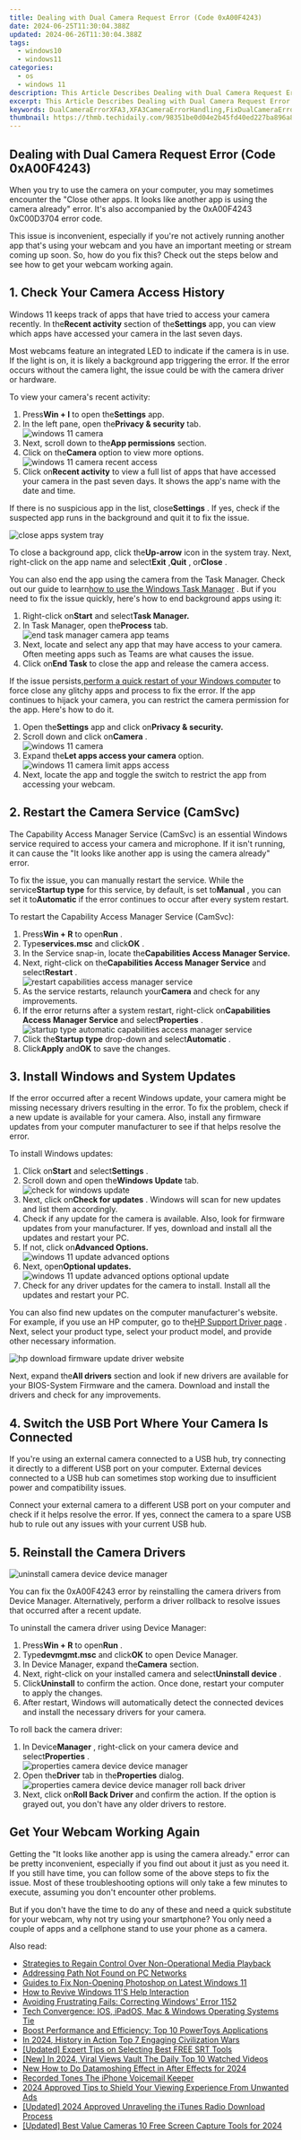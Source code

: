 ```yaml
---
title: Dealing with Dual Camera Request Error (Code 0xA00F4243)
date: 2024-06-25T11:30:04.388Z
updated: 2024-06-26T11:30:04.388Z
tags:
  - windows10
  - windows11
categories:
  - os
  - windows 11
description: This Article Describes Dealing with Dual Camera Request Error (Code 0xA00F4243)
excerpt: This Article Describes Dealing with Dual Camera Request Error (Code 0xA00F4243)
keywords: DualCameraErrorXFA3,XFA3CameraErrorHandling,FixDualCameraError0xA00F,ResolveCameraCode0xA00F,HandlingErrorA00F4243,CorrectingCameraXFA3,XFA3DualCameraIssue
thumbnail: https://thmb.techidaily.com/98351be0d04e2b45fd40ed227ba896a84193b786b4aa1a37bd43c93403b74a19.png
---
```


## Dealing with Dual Camera Request Error (Code 0xA00F4243)

 When you try to use the camera on your computer, you may sometimes encounter the "Close other apps. It looks like another app is using the camera already" error. It's also accompanied by the 0xA00F4243<CameraReservedByAnotherApp> 0xC00D3704 error code.

 This issue is inconvenient, especially if you're not actively running another app that's using your webcam and you have an important meeting or stream coming up soon. So, how do you fix this? Check out the steps below and see how to get your webcam working again.

## 1\. Check Your Camera Access History

 Windows 11 keeps track of apps that have tried to access your camera recently. In the**Recent activity** section of the**Settings** app, you can view which apps have accessed your camera in the last seven days.

 Most webcams feature an integrated LED to indicate if the camera is in use. If the light is on, it is likely a background app triggering the error. If the error occurs without the camera light, the issue could be with the camera driver or hardware.

To view your camera's recent activity:

1. Press**Win + I** to open the**Settings** app.
2. In the left pane, open the**Privacy & security** tab.  
![windows 11 camera](https://static1.makeuseofimages.com/wordpress/wp-content/uploads/2023/01/windows-11-camera.jpg)
3. Next, scroll down to the**App permissions** section.
4. Click on the**Camera** option to view more options.  
![windows 11 camera recent access](https://static1.makeuseofimages.com/wordpress/wp-content/uploads/2023/01/windows-11-camera-recent-access.jpg)
5. Click on**Recent activity** to view a full list of apps that have accessed your camera in the past seven days. It shows the app's name with the date and time.

 If there is no suspicious app in the list, close**Settings** . If yes, check if the suspected app runs in the background and quit it to fix the issue.

![close apps system tray](https://static1.makeuseofimages.com/wordpress/wp-content/uploads/2023/01/close-apps-system-tray.jpg)

 To close a background app, click the**Up-arrow** icon in the system tray. Next, right-click on the app name and select**Exit** ,**Quit** , or**Close** .

 You can also end the app using the camera from the Task Manager. Check out our guide to learn[how to use the Windows Task Manager](https://www.makeuseof.com/how-to-use-windows-task-manager/) . But if you need to fix the issue quickly, here's how to end background apps using it:

1. Right-click on**Start** and select**Task Manager.**
2. In Task Manager, open the**Process** tab.  
![end task manager camera app teams](https://static1.makeuseofimages.com/wordpress/wp-content/uploads/2023/01/end-task-manager-camera-app-teams.jpg)
3. Next, locate and select any app that may have access to your camera. Often meeting apps such as Teams are what causes the issue.
4. Click on**End Task** to close the app and release the camera access.

 If the issue persists,[perform a quick restart of your Windows computer](https://www.makeuseof.com/windows-restart-methods/) to force close any glitchy apps and process to fix the error. If the app continues to hijack your camera, you can restrict the camera permission for the app. Here's how to do it.

1. Open the**Settings** app and click on**Privacy & security.**
2. Scroll down and click on**Camera** .  
![windows 11 camera](https://static1.makeuseofimages.com/wordpress/wp-content/uploads/2023/01/windows-11-camera.jpg)
3. Expand the**Let apps access your camera** option.  
![windows 11 camera limit apps access](https://static1.makeuseofimages.com/wordpress/wp-content/uploads/2023/01/windows-11-camera-limit-apps-access.jpg)
4. Next, locate the app and toggle the switch to restrict the app from accessing your webcam.

## 2\. Restart the Camera Service (CamSvc)

 The Capability Access Manager Service (CamSvc) is an essential Windows service required to access your camera and microphone. If it isn't running, it can cause the "It looks like another app is using the camera already" error.

 To fix the issue, you can manually restart the service. While the service**Startup type** for this service, by default, is set to**Manual** , you can set it to**Automatic** if the error continues to occur after every system restart.

To restart the Capability Access Manager Service (CamSvc):

1. Press**Win + R** to open**Run** .
2. Type**services.msc** and click**OK** .
3. In the Service snap-in, locate the**Capabilities Access Manager Service.**
4. Next, right-click on the**Capabilities Access Manager Service** and select**Restart** .  
![restart capabilities access manager service](https://static1.makeuseofimages.com/wordpress/wp-content/uploads/2023/01/restart-capabilities-access-manager-service.jpg)
5. As the service restarts, relaunch your**Camera** and check for any improvements.
6. If the error returns after a system restart, right-click on**Capabilities Access Manager Service** and select**Properties** .  
![startup type automatic capabilities access manager service](https://static1.makeuseofimages.com/wordpress/wp-content/uploads/2023/01/startup-type-automatic-capabilities-access-manager-service.jpg)
7. Click the**Startup type** drop-down and select**Automatic** .
8. Click**Apply** and**OK** to save the changes.

## 3\. Install Windows and System Updates

 If the error occurred after a recent Windows update, your camera might be missing necessary drivers resulting in the error. To fix the problem, check if a new update is available for your camera. Also, install any firmware updates from your computer manufacturer to see if that helps resolve the error.

To install Windows updates:

1. Click on**Start** and select**Settings** .
2. Scroll down and open the**Windows Update** tab.  
![check for windows update](https://static1.makeuseofimages.com/wordpress/wp-content/uploads/2022/12/check-for-windows-update-1-2.jpg)
3. Next, click on**Check for updates** . Windows will scan for new updates and list them accordingly.
4. Check if any update for the camera is available. Also, look for firmware updates from your manufacturer. If yes, download and install all the updates and restart your PC.
5. If not, click on**Advanced Options.**  
![windows 11 update advanced options](https://static1.makeuseofimages.com/wordpress/wp-content/uploads/2023/01/windows-11-update-advanced-options.jpg)
6. Next, open**Optional updates.**  
![windows 11 update advanced options optional update](https://static1.makeuseofimages.com/wordpress/wp-content/uploads/2023/01/windows-11-update-advanced-options-optional-update.jpg)
7. Check for any driver updates for the camera to install. Install all the updates and restart your PC.

 You can also find new updates on the computer manufacturer's website. For example, if you use an HP computer, go to the[HP Support Driver page](https://support.hp.com/in-en/drivers) . Next, select your product type, select your product model, and provide other necessary information.

![hp download firmware update driver website](https://static1.makeuseofimages.com/wordpress/wp-content/uploads/2023/01/hp-download-firmware-update-driver-website.jpg)

 Next, expand the**All drivers** section and look if new drivers are available for your BIOS-System Firmware and the camera. Download and install the drivers and check for any improvements.

## 4\. Switch the USB Port Where Your Camera Is Connected

 If you're using an external camera connected to a USB hub, try connecting it directly to a different USB port on your computer. External devices connected to a USB hub can sometimes stop working due to insufficient power and compatibility issues.

 Connect your external camera to a different USB port on your computer and check if it helps resolve the error. If yes, connect the camera to a spare USB hub to rule out any issues with your current USB hub.

## 5\. Reinstall the Camera Drivers

![uninstall camera device device manager](https://static1.makeuseofimages.com/wordpress/wp-content/uploads/2023/01/uninstall-camera-device-device-manager.jpg)

 You can fix the 0xA00F4243 error by reinstalling the camera drivers from Device Manager. Alternatively, perform a driver rollback to resolve issues that occurred after a recent update.

To uninstall the camera driver using Device Manager:

1. Press**Win + R** to open**Run** .
2. Type**devmgmt.msc** and click**OK** to open Device Manager.
3. In Device Manager, expand the**Camera** section.
4. Next, right-click on your installed camera and select**Uninstall device** .
5. Click**Uninstall** to confirm the action. Once done, restart your computer to apply the changes.
6. After restart, Windows will automatically detect the connected devices and install the necessary drivers for your camera.

To roll back the camera driver:

1. In Device**Manager** , right-click on your camera device and select**Properties** .  
![properties camera device device manager](https://static1.makeuseofimages.com/wordpress/wp-content/uploads/2023/01/properties-camera-device-device-manager.jpg)
2. Open the**Driver** tab in the**Properties** dialog.  
![properties camera device device manager roll back driver](https://static1.makeuseofimages.com/wordpress/wp-content/uploads/2023/01/properties-camera-device-device-manager-roll-back-driver.jpg)
3. Next, click on**Roll Back Driver** and confirm the action. If the option is grayed out, you don't have any older drivers to restore.

## Get Your Webcam Working Again

 Getting the "It looks like another app is using the camera already." error can be pretty inconvenient, especially if you find out about it just as you need it. If you still have time, you can follow some of the above steps to fix the issue. Most of these troubleshooting options will only take a few minutes to execute, assuming you don't encounter other problems.

 But if you don't have the time to do any of these and need a quick substitute for your webcam, why not try using your smartphone? You only need a couple of apps and a cellphone stand to use your phone as a camera.

<ins class="adsbygoogle"
     style="display:block"
     data-ad-format="autorelaxed"
     data-ad-client="ca-pub-7571918770474297"
     data-ad-slot="1223367746"></ins>



<ins class="adsbygoogle"
     style="display:block"
     data-ad-client="ca-pub-7571918770474297"
     data-ad-slot="8358498916"
     data-ad-format="auto"
     data-full-width-responsive="true"></ins>

<span class="atpl-alsoreadstyle">Also read:</span>
<div><ul>
<li><a href="https://win11.techidaily.com/strategies-to-regain-control-over-non-operational-media-playback/"><u>Strategies to Regain Control Over Non-Operational Media Playback</u></a></li>
<li><a href="https://win11.techidaily.com/addressing-path-not-found-on-pc-networks/"><u>Addressing Path Not Found on PC Networks</u></a></li>
<li><a href="https://win11.techidaily.com/guides-to-fix-non-opening-photoshop-on-latest-windows-11/"><u>Guides to Fix Non-Opening Photoshop on Latest Windows 11</u></a></li>
<li><a href="https://win11.techidaily.com/how-to-revive-windows-11s-help-interaction/"><u>How to Revive Windows 11'S Help Interaction</u></a></li>
<li><a href="https://win11.techidaily.com/avoiding-frustrating-fails-correcting-windows-error-1152/"><u>Avoiding Frustrating Fails: Correcting Windows' Error 1152</u></a></li>
<li><a href="https://win11.techidaily.com/tech-convergence-ios-ipados-mac-and-windows-operating-systems-tie/"><u>Tech Convergence: IOS, iPadOS, Mac & Windows Operating Systems Tie</u></a></li>
<li><a href="https://win11.techidaily.com/boost-performance-and-efficiency-top-10-powertoys-applications/"><u>Boost Performance and Efficiency: Top 10 PowerToys Applications</u></a></li>
<li><a href="https://screen-recording.techidaily.com/in-2024-history-in-action-top-7-engaging-civilization-wars/"><u>In 2024, History in Action  Top 7 Engaging Civilization Wars</u></a></li>
<li><a href="https://some-knowledge.techidaily.com/updated-expert-tips-on-selecting-best-free-srt-tools/"><u>[Updated] Expert Tips on Selecting Best FREE SRT Tools</u></a></li>
<li><a href="https://twitter-videos.techidaily.com/new-in-2024-viral-views-vault-the-daily-top-10-watched-videos/"><u>[New] In 2024, Viral Views Vault  The Daily Top 10 Watched Videos</u></a></li>
<li><a href="https://ai-video-editing.techidaily.com/new-how-to-do-datamoshing-effect-in-after-effects-for-2024/"><u>New How to Do Datamoshing Effect in After Effects for 2024</u></a></li>
<li><a href="https://extra-tips.techidaily.com/recorded-tones-the-iphone-voicemail-keeper/"><u>Recorded Tones  The iPhone Voicemail Keeper</u></a></li>
<li><a href="https://facebook-videos.techidaily.com/2024-approved-tips-to-shield-your-viewing-experience-from-unwanted-ads/"><u>2024 Approved  Tips to Shield Your Viewing Experience From Unwanted Ads</u></a></li>
<li><a href="https://vp-tips.techidaily.com/updated-2024-approved-unraveling-the-itunes-radio-download-process/"><u>[Updated] 2024 Approved  Unraveling the iTunes Radio Download Process</u></a></li>
<li><a href="https://remote-screen-capture.techidaily.com/updated-best-value-cameras-10-free-screen-capture-tools-for-2024/"><u>[Updated] Best Value Cameras  10 Free Screen Capture Tools for 2024</u></a></li>
</ul></div>

